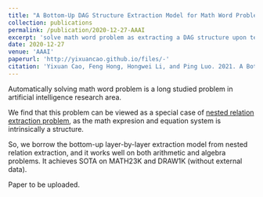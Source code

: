 ```yaml
---
title: "A Bottom-Up DAG Structure Extraction Model for Math Word Problems"
collection: publications
permalink: /publication/2020-12-27-AAAI
excerpt: 'solve math word problem as extracting a DAG structure upon text'
date: 2020-12-27
venue: 'AAAI'
paperurl: 'http://yixuancao.github.io/files/-'
citation: 'Yixuan Cao, Feng Hong, Hongwei Li, and Ping Luo. 2021. A Bottom-Up DAG Structure Extraction Model for Math Word Problems, In AAAI.'
---
```

Automatically solving math word problem is a long studied problem in artificial intelligence research area.

We find that this problem can be viewed as a special case of [nested relation extraction problem](https://yixuancao.github.io/publication/2019-09-27-CIKM-nested-relation-extraction), as the math expresion and equation system is intrinsically a structure.

So, we borrow the bottom-up layer-by-layer extraction model from nested relation extraction, and it works well on both arithmetic and algebra problems. It achieves SOTA on MATH23K and DRAW1K (without external data).

Paper to be uploaded.
